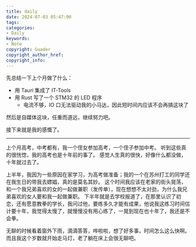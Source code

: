 ```yaml
---
title: daily
date: 2024-07-03 05:47:00
tags:
categories:
- Daily
keywords:
- Note
copyright: Guader
copyright_author_href:
copyright_info:
---
```


先总结一下上个月做了什么：

- 用 Tauri 集成了 IT-Tools 
- 用 Rust 写了一个 STM32 的 LED 程序
  - 电流不够，IO 口无法驱动我的小马达，因此短时间内应该不会再搞这块了

然后是自媒体这块，任重而道远，继续努力吧。

接下来就是我的感慨了。

---

上个月高考，中考都有，我一个侄女参加高考，一个侄子参加中考。
听到这些真的很恍惚，我的高考也是十年前的事了。
感觉人生真的很快，好像什么都没做，十年就过去了。

上半年，我因为一些原因在家学习，为高考做准备；我的一个在苏州打工的同学还在我生日的带我去嫖娼，真的是莫名其妙。
这个时间我应该在老家的街头晃荡，和一个我兄弟喜欢的女的一起做兼职（发传单），现在想想不太对劲，为什么我兄弟喜欢的女人要和我一起做兼职。
下半年就是去学校报道了，在那里认识了初恋，还有愿意教拳的学长，我问过他，要练多久才能有成果，他说我这练习时间估计要十年，我觉得太慢了，就慢慢没有用心练了，一晃到现在也十年了，我还是不会拳。

无聊的时候看着窗外下雨，滴滴答答，哗啦啦，想了好多事，时间怎么这么快啊。
而且我这个岁数就开始走马灯，老了躺在床上会很无聊吧。
